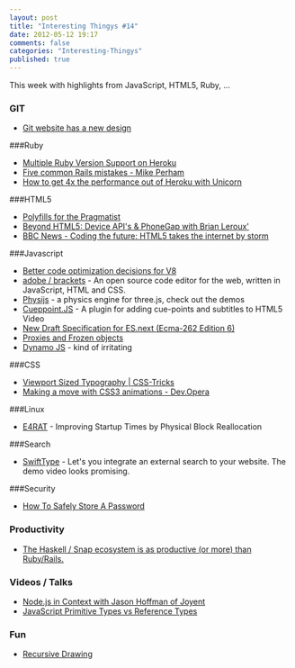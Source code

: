 ```yaml
---
layout: post
title: "Interesting Thingys #14"
date: 2012-05-12 19:17
comments: false
categories: "Interesting-Thingys"
published: true
---
```


This week with highlights from JavaScript, HTML5, Ruby, …
<!-- More -->

### GIT
- [Git website has a new design](http://git-scm.com/)

###Ruby
- [Multiple Ruby Version Support on Heroku](http://blog.heroku.com/archives/2012/5/9/multiple_ruby_version_support_on_heroku/)
- [Five common Rails mistakes - Mike Perham](http://www.mikeperham.com/2012/05/05/five-common-rails-mistakes/)
- [How to get 4x the performance out of Heroku with Unicorn](http://blog.railsonfire.com/2012/05/06/Unicorn-on-Heroku.html)

###HTML5
- [Polyfills for the Pragmatist](http://lojjic.github.com/html5denver-polyfills/slides.html)
- [Beyond HTML5: Device API's & PhoneGap with Brian Leroux'](http://marakana.com/s/beyond_html5_device_api_phonegap_brian_leroux,1173/index.html)
- [BBC News - Coding the future: HTML5 takes the internet by storm](http://www.bbc.co.uk/news/business-17931814)

###Javascript
- [Better code optimization decisions for V8](http://blog.chromium.org/2012/05/better-code-optimization-decisions-for.html)
- [adobe / brackets](https://github.com/adobe/brackets) - An open source code editor for the web, written in JavaScript, HTML and CSS.
- [Physijs](http://chandlerprall.github.com/Physijs) - a physics engine for three.js, check out the demos
- [Cueppoint.JS](http://cuepoint.org/?utm_source=html5weekly) - A plugin for adding cue-points and subtitles to HTML5 Video
- [New Draft Specification for ES.next (Ecma-262 Edition 6)](http://wiki.ecmascript.org/doku.php?id=harmony:specification_drafts)
- [Proxies and Frozen objects](http://soft.vub.ac.be/~tvcutsem/invokedynamic/frozen-proxies)
- [Dynamo JS](http://jordanscales.com/dynamo) - kind of irritating

###CSS
- [Viewport Sized Typography | CSS-Tricks](http://css-tricks.com/viewport-sized-typography/)
- [Making a move with CSS3 animations - Dev.Opera](http://dev.opera.com/articles/view/css3-animations/)

###Linux
- [E4RAT](http://e4rat.sourceforge.net/) - Improving Startup Times by Physical Block Reallocation

###Search
- [SwiftType](http://swiftype.com/) - Let's you integrate an external search to your website. The demo video looks promising.

###Security
- [How To Safely Store A Password](http://codahale.com/how-to-safely-store-a-password/)

### Productivity
- [The Haskell / Snap ecosystem is as productive (or more) than Ruby/Rails.](http://blog.dbpatterson.com/post/21885034168)

### Videos / Talks
- [Node.js in Context with Jason Hoffman of Joyent](http://www.youtube.com/watch?v=yluchvyUzvU)
- [JavaScript Primitive Types vs Reference Types](http://www.youtube.com/watch?v=mh-hPzDfb_Q)

### Fun
- [Recursive Drawing](http://recursivedrawing.com/)
